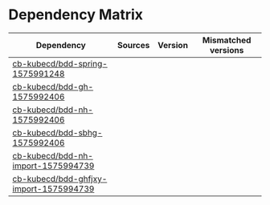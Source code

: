 # Dependency Matrix

Dependency | Sources | Version | Mismatched versions
---------- | ------- | ------- | -------------------
[cb-kubecd/bdd-spring-1575991248](https://github.com/cb-kubecd/bdd-spring-1575991248.git) |  | []() | 
[cb-kubecd/bdd-gh-1575992406](https://github.com/cb-kubecd/bdd-gh-1575992406.git) |  | []() | 
[cb-kubecd/bdd-nh-1575992406](https://github.com/cb-kubecd/bdd-nh-1575992406.git) |  | []() | 
[cb-kubecd/bdd-sbhg-1575992406](https://github.com/cb-kubecd/bdd-sbhg-1575992406.git) |  | []() | 
[cb-kubecd/bdd-nh-import-1575994739](https://github.com/cb-kubecd/bdd-nh-import-1575994739.git) |  | []() | 
[cb-kubecd/bdd-ghfjxy-import-1575994739](https://github.com/cb-kubecd/bdd-ghfjxy-import-1575994739.git) |  | []() | 
